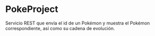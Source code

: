 # PokeProject
Servicio REST que envía el id de un Pokémon y muestra el Pokémon correspondiente, así como su cadena de evolución. 
